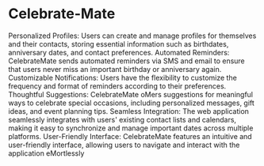 # Celebrate-Mate
Personalized Profiles: Users can create and manage profiles for themselves and their
contacts, storing essential information such as birthdates, anniversary dates, and
contact preferences.
Automated Reminders: CelebrateMate sends automated reminders via SMS and email
to ensure that users never miss an important birthday or anniversary again.
Customizable Notifications: Users have the flexibility to customize the frequency and
format of reminders according to their preferences.
Thoughtful Suggestions: CelebrateMate oMers suggestions for meaningful ways to
celebrate special occasions, including personalized messages, gift ideas, and event
planning tips.
Seamless Integration: The web application seamlessly integrates with users' existing
contact lists and calendars, making it easy to synchronize and manage important dates
across multiple platforms.
User-Friendly Interface: CelebrateMate features an intuitive and user-friendly interface,
allowing users to navigate and interact with the application eMortlessly
